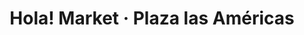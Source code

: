---
title: "Hola! Market · Plaza las Américas"
url: /santo-domingo/hola-market-plaza-las-americas/
shop: Lebensmittel
---